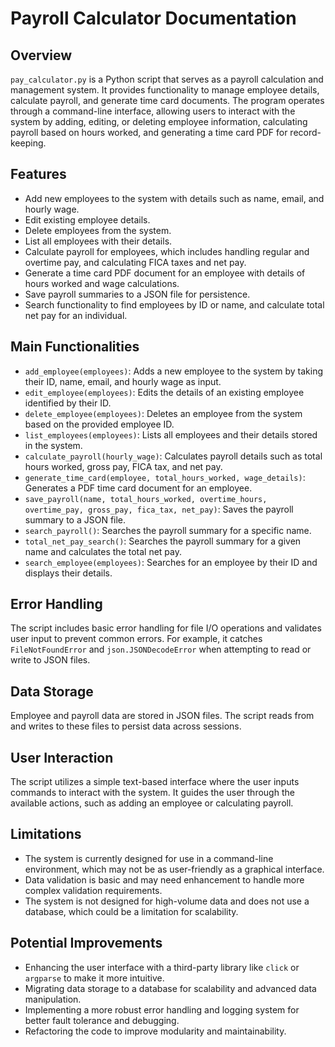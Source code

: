# Payroll Calculator Documentation

## Overview
`pay_calculator.py` is a Python script that serves as a payroll calculation and management system. It provides functionality to manage employee details, calculate payroll, and generate time card documents. The program operates through a command-line interface, allowing users to interact with the system by adding, editing, or deleting employee information, calculating payroll based on hours worked, and generating a time card PDF for record-keeping.

## Features
- Add new employees to the system with details such as name, email, and hourly wage.
- Edit existing employee details.
- Delete employees from the system.
- List all employees with their details.
- Calculate payroll for employees, which includes handling regular and overtime pay, and calculating FICA taxes and net pay.
- Generate a time card PDF document for an employee with details of hours worked and wage calculations.
- Save payroll summaries to a JSON file for persistence.
- Search functionality to find employees by ID or name, and calculate total net pay for an individual.

## Main Functionalities
- `add_employee(employees)`: Adds a new employee to the system by taking their ID, name, email, and hourly wage as input.
- `edit_employee(employees)`: Edits the details of an existing employee identified by their ID.
- `delete_employee(employees)`: Deletes an employee from the system based on the provided employee ID.
- `list_employees(employees)`: Lists all employees and their details stored in the system.
- `calculate_payroll(hourly_wage)`: Calculates payroll details such as total hours worked, gross pay, FICA tax, and net pay.
- `generate_time_card(employee, total_hours_worked, wage_details)`: Generates a PDF time card document for an employee.
- `save_payroll(name, total_hours_worked, overtime_hours, overtime_pay, gross_pay, fica_tax, net_pay)`: Saves the payroll summary to a JSON file.
- `search_payroll()`: Searches the payroll summary for a specific name.
- `total_net_pay_search()`: Searches the payroll summary for a given name and calculates the total net pay.
- `search_employee(employees)`: Searches for an employee by their ID and displays their details.

## Error Handling
The script includes basic error handling for file I/O operations and validates user input to prevent common errors. For example, it catches `FileNotFoundError` and `json.JSONDecodeError` when attempting to read or write to JSON files.

## Data Storage
Employee and payroll data are stored in JSON files. The script reads from and writes to these files to persist data across sessions.

## User Interaction
The script utilizes a simple text-based interface where the user inputs commands to interact with the system. It guides the user through the available actions, such as adding an employee or calculating payroll.

## Limitations
- The system is currently designed for use in a command-line environment, which may not be as user-friendly as a graphical interface.
- Data validation is basic and may need enhancement to handle more complex validation requirements.
- The system is not designed for high-volume data and does not use a database, which could be a limitation for scalability.

## Potential Improvements
- Enhancing the user interface with a third-party library like `click` or `argparse` to make it more intuitive.
- Migrating data storage to a database for scalability and advanced data manipulation.
- Implementing a more robust error handling and logging system for better fault tolerance and debugging.
- Refactoring the code to improve modularity and maintainability.
